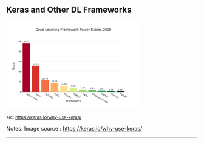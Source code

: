 
## Keras and Other DL Frameworks

<img src="../../assets/images/deep-learning/3rd-party/dl_frameworks_power_scores.png" alt="legos" style="width:70%;"/><!-- {"left" : 4.02, "top" : 1.89, "height" : 6.08, "width" : 9.45} -->

<small>src: https://keras.io/why-use-keras/</small>


Notes:
Image source : https://keras.io/why-use-keras/

---

